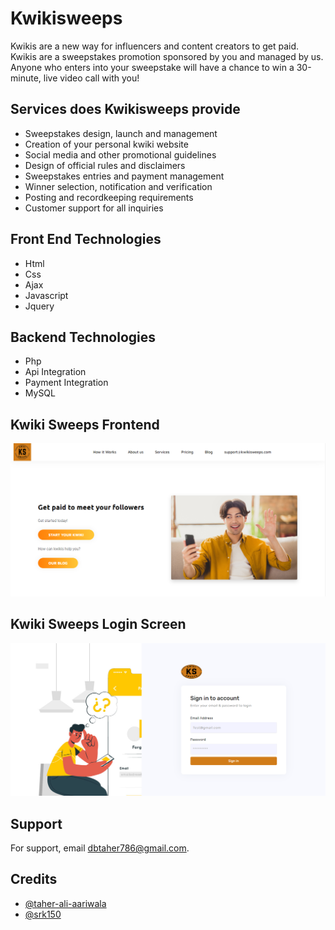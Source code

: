 
# Kwikisweeps

Kwikis are a new way for influencers and content creators to get paid. Kwikis are a sweepstakes promotion sponsored by you and managed by us. Anyone who enters into your sweepstake will have a chance to win a 30-minute, live video call with you!



## Services does Kwikisweeps provide

- Sweepstakes design, launch and management	
- Creation of your personal kwiki website	
- Social media and other promotional guidelines	
- Design of official rules and disclaimers
- Sweepstakes entries and payment management
- Winner selection, notification and verification
- Posting and recordkeeping requirements
- Customer support for all inquiries

## Front End Technologies

- Html
- Css
- Ajax
- Javascript
- Jquery

## Backend Technologies

- Php 
- Api Integration
- Payment Integration
- MySQL


## Kwiki Sweeps Frontend

![App Screenshot](https://raw.githubusercontent.com/taher-ali-aariwala/Kwikisweeps/main/assets/images/kwiki-ss.png)

## Kwiki Sweeps Login Screen

![App Screenshot](https://raw.githubusercontent.com/taher-ali-aariwala/Kwikisweeps/main/assets/images/login-screen.png)



## Support

For support, email dbtaher786@gmail.com.



## Credits 

- [@taher-ali-aariwala](https://github.com/taher-ali-aariwala)
- [@srk150](https://github.com/srk150)

